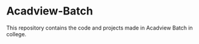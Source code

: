 # Acadview-Batch

This repository contains the code and projects made in Acadview Batch in college.
